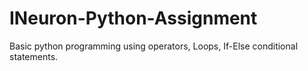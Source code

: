 # INeuron-Python-Assignment
Basic python programming using operators, Loops, If-Else conditional statements.
